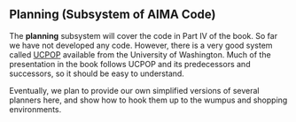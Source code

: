 ## Planning (Subsystem of AIMA Code)

[comment]: # (Changed by: Peter Norvig, 30-Oct-1996)

The <b>planning</b> subsystem will cover the code in Part IV of the
book.  So far we have not developed any code.  However, there is a
very good system called <A
HREF="http://www.cs.washington.edu/research/projects/ai/www/ucpop.html">UCPOP</A>
available from the University of Washington.  Much of the presentation
in the book follows UCPOP and its predecessors and successors, so it
should be easy to understand.

<p>Eventually, we plan to provide our own simplified versions of
several planners here, and show how to hook them up to the wumpus and
shopping environments.<P>
